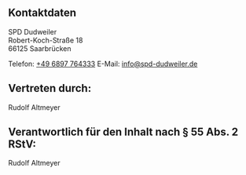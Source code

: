 ## Kontaktdaten
SPD Dudweiler  
Robert-Koch-Straße 18  
66125 Saarbrücken

Telefon: [+49 6897 764333](tel:+496897764333)
E-Mail: [info@spd-dudweiler.de](mailto:info@spd-dudweiler.de)

## Vertreten durch:
Rudolf Altmeyer

## Verantwortlich für den Inhalt nach § 55 Abs. 2 RStV:
Rudolf Altmeyer
